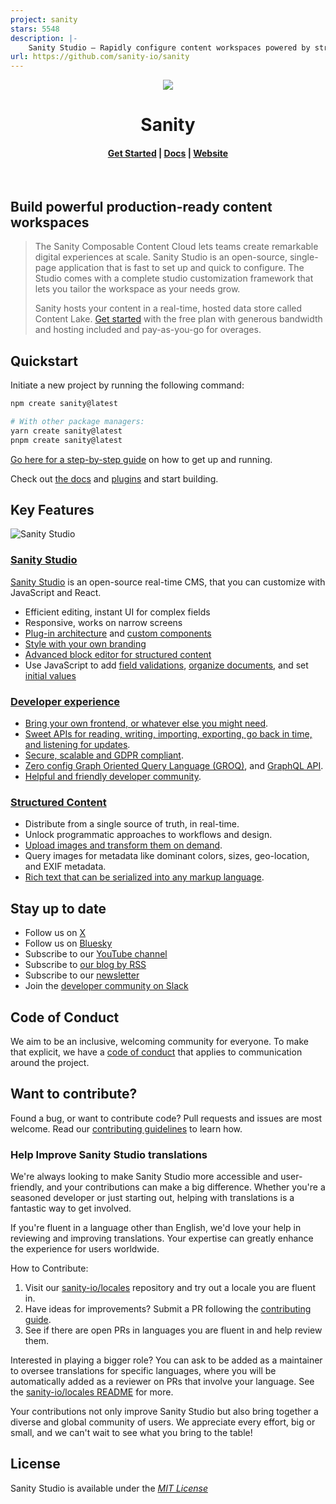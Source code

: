 ```yaml
---
project: sanity
stars: 5548
description: |-
    Sanity Studio – Rapidly configure content workspaces powered by structured content
url: https://github.com/sanity-io/sanity
---
```


<div align="center">
  <a href="https://sanity.io">
    <img src="https://cdn.sanity.io/images/3do82whm/next/1dfce9dde7a62ccaa8e8377254a1e919f6c07ad3-128x128.svg" />
  </a>
  <h1 align="center">Sanity</h1>
  <h4 align="center">
    <a href="https://www.sanity.io/get-started?ref=gh">Get Started</a> |
    <a href="https://www.sanity.io/docs">Docs</a> |
    <a href="https://www.sanity.io">Website</a>
  </h4>
</div>

<div align="center">
  <img alt="" src="https://img.shields.io/npm/v/sanity?style=flat">
  <img alt="" src="https://img.shields.io/npm/dm/@sanity/client?style=flat">
  <img alt="" src="https://img.shields.io/npm/l/sanity.svg?style=flat">
  <a aria-label="Join the community on Slack" href="https://slack.sanity.io">
    <img alt="" src="https://img.shields.io/badge/Join%20Slack-f03e2f?logo=Slack&style=flat"></a>
  <a aria-label="Follow Sanity on Bluesky" href="https://bsky.app/profile/sanity.io">
    <img alt="" src="https://img.shields.io/badge/follow-@sanity.io-blue?logo=bluesky"></a>
</div>

## Build powerful production-ready content workspaces

> The Sanity Composable Content Cloud lets teams create remarkable digital experiences at scale. Sanity Studio is an open-source, single-page application that is fast to set up and quick to configure. The Studio comes with a complete studio customization framework that lets you tailor the workspace as your needs grow.
>
> Sanity hosts your content in a real-time, hosted data store called Content Lake. [Get started](https://www.sanity.io/get-started?ref=gh) with the free plan with generous bandwidth and hosting included and pay-as-you-go for overages.

## Quickstart

Initiate a new project by running the following command:

```bash
npm create sanity@latest

# With other package managers:
yarn create sanity@latest
pnpm create sanity@latest
```

[Go here for a step-by-step guide](https://www.sanity.io/docs/getting-started-with-sanity) on how to get up and running.

Check out [the docs](https://www.sanity.io/docs/sanity-studio) and [plugins](https://www.sanity.io/plugins) and start building.

## Key Features

![Sanity Studio](https://cdn.sanity.io/images/3do82whm/next/0eef48a15688916111a14cae008b0d5bd73865a5-2880x1000.png?w=2000&fit=max&auto=format&dpr=2)

### [Sanity Studio](https://www.sanity.io/studio)

[Sanity Studio](https://www.sanity.io/studio) is an open-source real-time CMS, that you can customize with JavaScript and React.

- Efficient editing, instant UI for complex fields
- Responsive, works on narrow screens
- [Plug-in architecture](https://www.sanity.io/plugins) and [custom components](https://www.sanity.io/docs/component-api)
- [Style with your own branding](https://www.sanity.io/docs/theming)
- [Advanced block editor for structured content](https://www.sanity.io/docs/block-content)
- Use JavaScript to add [field validations](https://www.sanity.io/docs/validation), [organize documents](https://www.sanity.io/docs/overview-structure-builder), and set [initial values](https://www.sanity.io/docs/theming)

### [Developer experience](https://www.sanity.io/developer-experience)

- [Bring your own frontend, or whatever else you might need](https://www.sanity.io/docs/build-with-sanity).
- [Sweet APIs for reading, writing, importing, exporting, go back in time, and listening for updates](https://www.sanity.io/docs/datastore).
- [Secure, scalable and GDPR compliant](https://www.sanity.io/security).
- [Zero config Graph Oriented Query Language (GROQ)](https://www.sanity.io/docs/how-queries-work), and [GraphQL API](https://www.sanity.io/docs/graphql).
- [Helpful and friendly developer community](https://slack.sanity.io).

### [Structured Content](https://www.sanity.io/structured-content)

- Distribute from a single source of truth, in real-time.
- Unlock programmatic approaches to workflows and design.
- [Upload images and transform them on demand](https://www.sanity.io/docs/asset-pipeline).
- Query images for metadata like dominant colors, sizes, geo-location, and EXIF metadata.
- [Rich text that can be serialized into any markup language](https://www.sanity.io/guides/introduction-to-portable-text).

## Stay up to date

- Follow us on [X](https://x.com/sanity_io)
- Follow us on [Bluesky](https://bsky.app/profile/sanity.io)
- Subscribe to our [YouTube channel](https://www.youtube.com/@sanity_io)
- Subscribe to [our blog by RSS](https://www.sanity.io/feed/rss)
- Subscribe to our [newsletter](https://www.sanity.io/newsletter)
- Join the [developer community on Slack](https://slack.sanity.io)

## Code of Conduct

We aim to be an inclusive, welcoming community for everyone. To make that explicit, we have a [code of conduct](https://github.com/sanity-io/sanity/blob/current/CODE_OF_CONDUCT.md) that applies to communication around the project.

## Want to contribute?

Found a bug, or want to contribute code? Pull requests and issues are most welcome. Read our [contributing guidelines](https://github.com/sanity-io/sanity/blob/current/CONTRIBUTING.md) to learn how.

### Help Improve Sanity Studio translations

We're always looking to make Sanity Studio more accessible and user-friendly, and your contributions can make a big difference. Whether you're a seasoned developer or just starting out, helping with translations is a fantastic way to get involved.

If you're fluent in a language other than English, we'd love your help in reviewing and improving translations. Your expertise can greatly enhance the experience for users worldwide.

How to Contribute:

1. Visit our [sanity-io/locales](https://github.com/sanity-io/locales) repository and try out a locale you are fluent in.
2. Have ideas for improvements? Submit a PR following the [contributing guide](https://github.com/sanity-io/locales/blob/main/CONTRIBUTING.md#getting-started).
3. See if there are open PRs in languages you are fluent in and help review them.

Interested in playing a bigger role? You can ask to be added as a maintainer to oversee translations for specific languages, where you will be automatically added as a reviewer on PRs that involve your language. See the [sanity-io/locales README](https://github.com/sanity-io/locales#readme) for more.

Your contributions not only improve Sanity Studio but also bring together a diverse and global community of users. We appreciate every effort, big or small, and we can't wait to see what you bring to the table!

## License

Sanity Studio is available under the [_MIT License_](https://github.com/sanity-io/sanity/blob/current/LICENSE)

